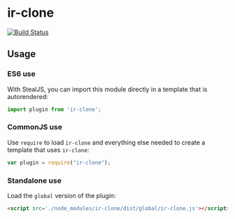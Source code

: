 # ir-clone

[![Build Status](https://travis-ci.org//ir-clone.svg?branch=master)](https://travis-ci.org//ir-clone)



## Usage

### ES6 use

With StealJS, you can import this module directly in a template that is autorendered:

```js
import plugin from 'ir-clone';
```

### CommonJS use

Use `require` to load `ir-clone` and everything else
needed to create a template that uses `ir-clone`:

```js
var plugin = require("ir-clone");
```

### Standalone use

Load the `global` version of the plugin:

```html
<script src='./node_modules/ir-clone/dist/global/ir-clone.js'></script>
```
